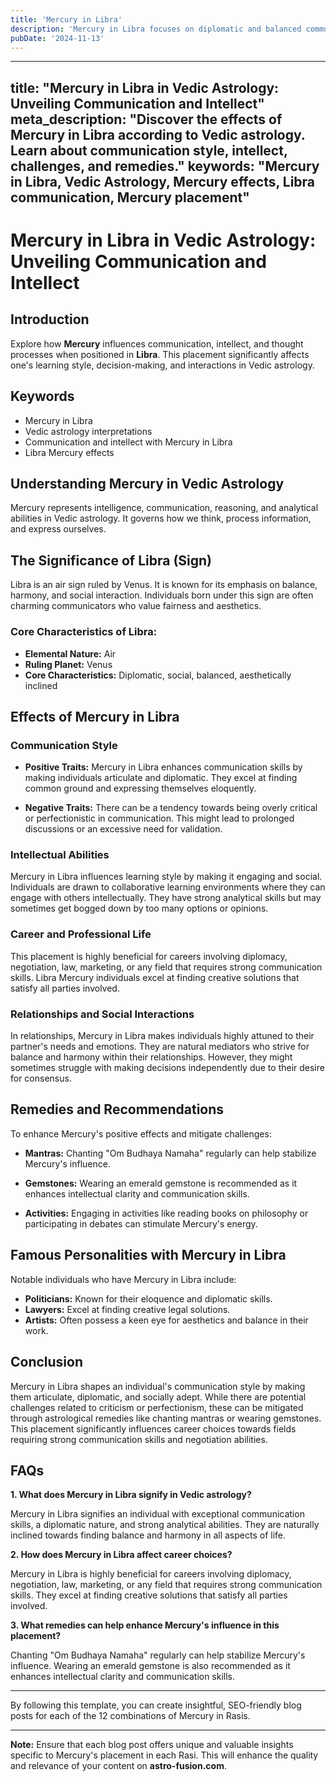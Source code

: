 ```yaml
---
title: 'Mercury in Libra'
description: 'Mercury in Libra focuses on diplomatic and balanced communication. Individuals value fairness, are good mediators, and have an appreciation for art and aesthetics , in Vedic Astrology.'
pubDate: '2024-11-13'
---
```


--- 
title: "Mercury in Libra in Vedic Astrology: Unveiling Communication and Intellect"
meta_description: "Discover the effects of Mercury in Libra according to Vedic astrology. Learn about communication style, intellect, challenges, and remedies."
keywords: "Mercury in Libra, Vedic Astrology, Mercury effects, Libra communication, Mercury placement"
---

# Mercury in Libra in Vedic Astrology: Unveiling Communication and Intellect

## Introduction

Explore how **Mercury** influences communication, intellect, and thought processes when positioned in **Libra**. This placement significantly affects one's learning style, decision-making, and interactions in Vedic astrology.

## Keywords

- Mercury in Libra
- Vedic astrology interpretations
- Communication and intellect with Mercury in Libra
- Libra Mercury effects

## Understanding Mercury in Vedic Astrology

Mercury represents intelligence, communication, reasoning, and analytical abilities in Vedic astrology. It governs how we think, process information, and express ourselves.

## The Significance of Libra (Sign)

Libra is an air sign ruled by Venus. It is known for its emphasis on balance, harmony, and social interaction. Individuals born under this sign are often charming communicators who value fairness and aesthetics.

### Core Characteristics of Libra:
- **Elemental Nature:** Air
- **Ruling Planet:** Venus
- **Core Characteristics:** Diplomatic, social, balanced, aesthetically inclined

## Effects of Mercury in Libra

### Communication Style

- **Positive Traits:** Mercury in Libra enhances communication skills by making individuals articulate and diplomatic. They excel at finding common ground and expressing themselves eloquently.
  
- **Negative Traits:** There can be a tendency towards being overly critical or perfectionistic in communication. This might lead to prolonged discussions or an excessive need for validation.

### Intellectual Abilities

Mercury in Libra influences learning style by making it engaging and social. Individuals are drawn to collaborative learning environments where they can engage with others intellectually. They have strong analytical skills but may sometimes get bogged down by too many options or opinions.

### Career and Professional Life

This placement is highly beneficial for careers involving diplomacy, negotiation, law, marketing, or any field that requires strong communication skills. Libra Mercury individuals excel at finding creative solutions that satisfy all parties involved.

### Relationships and Social Interactions

In relationships, Mercury in Libra makes individuals highly attuned to their partner's needs and emotions. They are natural mediators who strive for balance and harmony within their relationships. However, they might sometimes struggle with making decisions independently due to their desire for consensus.

## Remedies and Recommendations

To enhance Mercury's positive effects and mitigate challenges:

- **Mantras:** Chanting "Om Budhaya Namaha" regularly can help stabilize Mercury's influence.
  
- **Gemstones:** Wearing an emerald gemstone is recommended as it enhances intellectual clarity and communication skills.
  
- **Activities:** Engaging in activities like reading books on philosophy or participating in debates can stimulate Mercury's energy.

## Famous Personalities with Mercury in Libra

Notable individuals who have Mercury in Libra include:
- **Politicians:** Known for their eloquence and diplomatic skills.
- **Lawyers:** Excel at finding creative legal solutions.
- **Artists:** Often possess a keen eye for aesthetics and balance in their work.

## Conclusion

Mercury in Libra shapes an individual's communication style by making them articulate, diplomatic, and socially adept. While there are potential challenges related to criticism or perfectionism, these can be mitigated through astrological remedies like chanting mantras or wearing gemstones. This placement significantly influences career choices towards fields requiring strong communication skills and negotiation abilities.

## FAQs

**1. What does Mercury in Libra signify in Vedic astrology?**

Mercury in Libra signifies an individual with exceptional communication skills, a diplomatic nature, and strong analytical abilities. They are naturally inclined towards finding balance and harmony in all aspects of life.

**2. How does Mercury in Libra affect career choices?**

Mercury in Libra is highly beneficial for careers involving diplomacy, negotiation, law, marketing, or any field that requires strong communication skills. They excel at finding creative solutions that satisfy all parties involved.

**3. What remedies can help enhance Mercury's influence in this placement?**

Chanting "Om Budhaya Namaha" regularly can help stabilize Mercury's influence. Wearing an emerald gemstone is also recommended as it enhances intellectual clarity and communication skills.

---

By following this template, you can create insightful, SEO-friendly blog posts for each of the 12 combinations of Mercury in Rasis.

---

**Note:** Ensure that each blog post offers unique and valuable insights specific to Mercury's placement in each Rasi. This will enhance the quality and relevance of your content on **astro-fusion.com**.